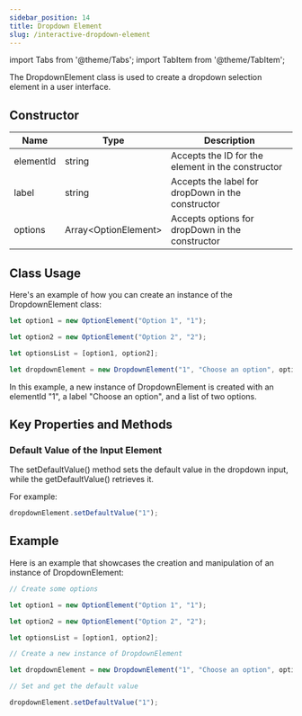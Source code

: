 ```yaml
---
sidebar_position: 14
title: Dropdown Element
slug: /interactive-dropdown-element
---
```


import Tabs from '@theme/Tabs';
import TabItem from '@theme/TabItem';

The DropdownElement class is used to create a dropdown selection element in a user interface.

## Constructor

| Name      | Type                       | Description                                       |
| --------- | -------------------------- | ------------------------------------------------- |
| elementId | string                     | Accepts the ID for the element in the constructor |
| label     | string                     | Accepts the label for dropDown in the constructor |
| options   | Array&lt;OptionElement&gt; | Accepts options for dropDown in the constructor   |

## Class Usage

Here's an example of how you can create an instance of the DropdownElement class:

<Tabs>
<TabItem value="ts2" label="Typescript">

```typescript
let option1 = new OptionElement("Option 1", "1");

let option2 = new OptionElement("Option 2", "2");

let optionsList = [option1, option2];

let dropdownElement = new DropdownElement("1", "Choose an option", optionsList);
```

</TabItem>

</Tabs>

In this example, a new instance of DropdownElement is created with an elementId "1", a label "Choose an option", and a list of two options.

## Key Properties and Methods

### Default Value of the Input Element

The setDefaultValue() method sets the default value in the dropdown input, while the getDefaultValue() retrieves it.

For example:

<Tabs>
<TabItem value="ts2" label="Typescript">

```typescript
dropdownElement.setDefaultValue("1");
```

</TabItem>

</Tabs>

## Example

Here is an example that showcases the creation and manipulation of an instance of DropdownElement:

<Tabs>
<TabItem value="ts2" label="Typescript">

```typescript
// Create some options

let option1 = new OptionElement("Option 1", "1");

let option2 = new OptionElement("Option 2", "2");

let optionsList = [option1, option2];

// Create a new instance of DropdownElement

let dropdownElement = new DropdownElement("1", "Choose an option", optionsList);

// Set and get the default value

dropdownElement.setDefaultValue("1");
```

</TabItem>

</Tabs>
